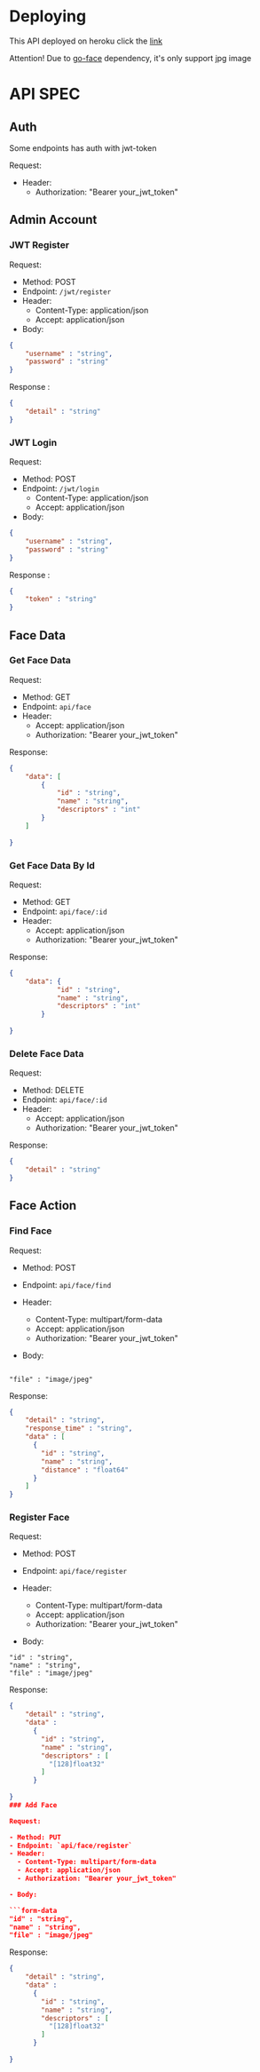 # Deploying

This API deployed on heroku
click the [link](https://goface-api-echo.herokuapp.com/)

Attention!
Due to [go-face](https://github.com/Kagami/go-face) dependency, it's only support jpg image

# API SPEC

## Auth

Some endpoints has auth with jwt-token

Request:

- Header:
  - Authorization: "Bearer your_jwt_token"

## Admin Account

### JWT Register

Request:

- Method: POST
- Endpoint: `/jwt/register`
- Header:
  - Content-Type: application/json
  - Accept: application/json
- Body:

```json
{
    "username" : "string",
    "password" : "string"
}
```

Response :

```json
{
    "detail" : "string"
}
```

### JWT Login

Request:

- Method: POST
- Endpoint: `/jwt/login`
  - Content-Type: application/json
  - Accept: application/json
- Body:

```json
{
    "username" : "string",
    "password" : "string"
}
```

Response :

```json
{
    "token" : "string"
}
```

## Face Data

### Get Face Data

Request:

- Method: GET
- Endpoint: `api/face`
- Header:
  - Accept: application/json
  - Authorization: "Bearer your_jwt_token"

Response:

```json
{
    "data": [
        {
            "id" : "string",
            "name" : "string",
            "descriptors" : "int"
        }
    ]
    
}
```

### Get Face Data By Id

Request:

- Method: GET
- Endpoint: `api/face/:id`
- Header:
  - Accept: application/json
  - Authorization: "Bearer your_jwt_token"

Response:

```json
{
    "data": {
            "id" : "string",
            "name" : "string",
            "descriptors" : "int"
        }
    
}
```

### Delete Face Data

Request:

- Method: DELETE
- Endpoint: `api/face/:id`
- Header:
  - Accept: application/json
  - Authorization: "Bearer your_jwt_token"

Response:

```json
{
    "detail" : "string"
}
```

## Face Action

### Find Face

Request:

- Method: POST
- Endpoint: `api/face/find`
- Header:
  - Content-Type: multipart/form-data
  - Accept: application/json
  - Authorization: "Bearer your_jwt_token"

- Body:

```form-data

"file" : "image/jpeg"

```

Response:

```json
{
    "detail" : "string",
    "response_time" : "string",
    "data" : [
      {
        "id" : "string",
        "name" : "string",
        "distance" : "float64"
      }
    ]
}
```
### Register Face

Request:

- Method: POST
- Endpoint: `api/face/register`
- Header:
  - Content-Type: multipart/form-data
  - Accept: application/json
  - Authorization: "Bearer your_jwt_token"

- Body:

```form-data
"id" : "string",
"name" : "string",
"file" : "image/jpeg"

```

Response:

```json
{
    "detail" : "string",
    "data" : 
      {
        "id" : "string",
        "name" : "string",
        "descriptors" : [
          "[128]float32"
        ]
      }
    
}
### Add Face

Request:

- Method: PUT
- Endpoint: `api/face/register`
- Header:
  - Content-Type: multipart/form-data
  - Accept: application/json
  - Authorization: "Bearer your_jwt_token"

- Body:

```form-data
"id" : "string",
"name" : "string",
"file" : "image/jpeg"

```

Response:

```json
{
    "detail" : "string",
    "data" : 
      {
        "id" : "string",
        "name" : "string",
        "descriptors" : [
          "[128]float32"
        ]
      }
    
}
```
